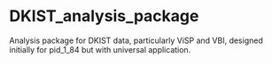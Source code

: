 # DKIST_analysis_package
Analysis package for DKIST data, particularly ViSP and VBI, 
designed initially for pid_1_84 but with universal application.
